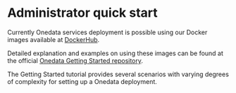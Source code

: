 # Administrator quick start
Currently Onedata services deployment is possible using our Docker images
available at [DockerHub](https://hub.docker.com/u/onedata/).

Detailed explanation and examples on using these images can be found at the
official [Onedata Getting Started repository](https://github.com/onedata/getting-started).

The Getting Started tutorial provides several scenarios with varying degrees
of complexity for setting up a Onedata deployment.
